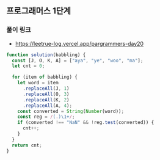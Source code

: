 ## 프로그래머스 1단계

### 풀이 링크

- https://leetrue-log.vercel.app/pargrammers-day20

```javascript
function solution(babbling) {
  const [J, O, K, A] = ["aya", "ye", "woo", "ma"];
  let cnt = 0;

  for (item of babbling) {
    let word = item
      .replaceAll(J, 1)
      .replaceAll(O, 3)
      .replaceAll(K, 2)
      .replaceAll(A, 4);
    const converted = String(Number(word));
    const reg = /(.)\1+/;
    if (converted !== "NaN" && !reg.test(converted)) {
      cnt++;
    }
  }
  return cnt;
}
```
